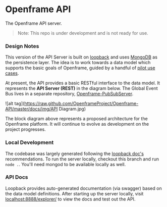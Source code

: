 # Openframe API

The Openframe API server.

> Note: This repo is under development and is not ready for use.

### Design Notes

This version of the API Server is built on [loopback](http://loopback.io/) and uses [MongoDB](https://docs.mongodb.org/manual/) as the persistence layer. The idea is to work towards a data model which supports the basic goals of Openframe, guided by a handful of [pilot use cases](https://github.com/OpenframeProject/Openframe-API/wiki/Pilot-Use-Cases).

At present, the API provides a basic RESTful interface to the data model. It represents the **API Server (REST)** in the diagram below. The Global Event Bus lives in a separate repository, [Openframe-PubSubServer](https://github.com/OpenframeProject/Openframe-PubSubServer).

![alt tag](https://raw.github.com/OpenframeProject/Openframe-API/master/docs/img/API Diagram.jpg)

The block diagram above represents a proposed architecture for the Openframe platform. It will continue to evolve as development on the project progresses.

### Local Development

The codebase was largely generated following the [loopback doc's](https://docs.strongloop.com/display/public/LB/LoopBack) recommendations. To run the server locally, checkout this branch and run `node .`. You'll need mongod to be available locally as well.

### API Docs

Loopback provides auto-generated documentation (via swagger) based on the data model definitions. After starting up the server locally, visit [localhost:8888/explorer/](http://localhost:8888/explorer/) to view the docs and test out the API.